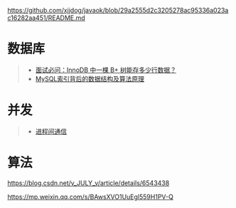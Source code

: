 https://github.com/xjjdog/javaok/blob/29a2555d2c3205278ac95336a023ac16282aa451/README.md

# 数据库
> - [面试必问：InnoDB 中一棵 B+ 树能存多少行数据？](https://mp.weixin.qq.com/s/IHdsLjoF8RLyDOYvfor81A)
> - [MySQL索引背后的数据结构及算法原理](http://blog.codinglabs.org/articles/theory-of-mysql-index.html)



# 并发
> - [进程间通信](https://mp.weixin.qq.com/s/SA0gjKHQL_6iMZBhBOZDEw)
> 

# 算法
https://blog.csdn.net/v_JULY_v/article/details/6543438



https://mp.weixin.qq.com/s/BAwsXVO1UuEgl559H1PV-Q
